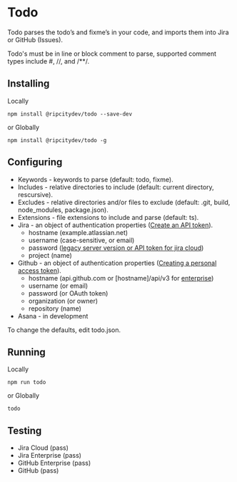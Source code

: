 # Todo
<p>Todo parses the todo’s and fixme’s in your code, and imports them into Jira or GitHub (Issues).</p><p>Todo's must be in line or block comment to parse, supported comment types include #, //, and /**/.</p>

## Installing

Locally
```
npm install @ripcitydev/todo --save-dev
```
or Globally
```
npm install @ripcitydev/todo -g
```

## Configuring

* Keywords - keywords to parse (default: todo, fixme).
* Includes - relative directories to include (default: current directory, rescursive).
* Excludes - relative directories and/or files to exclude (default: .git, build, node_modules, package.json).
* Extensions - file extensions to include and parse (default: ts).
* Jira - an object of authentication properties ([Create an API token](https://confluence.atlassian.com/cloud/api-tokens-938839638.html)).
  * hostname (example.atlassian.net)
  * username (case-sensitive, or email)
  * password ([legacy server version or API token for jira cloud](https://www.npmjs.com/package/jira-connector))
  * project (name)
* Github - an object of authentication properties ([Creating a personal access token](https://help.github.com/en/github/authenticating-to-github/creating-a-personal-access-token-for-the-command-line)).
  * hostname (api.github.com or [hostname]/api/v3 for [enterprise](https://developer.github.com/enterprise/2.17/v3/#authentication))
  * username (or email)
  * password (or OAuth token)
  * organization (or owner)
  * repository (name)
* Asana - in development

To change the defaults, edit todo.json.

## Running

Locally
```
npm run todo
```
or Globally
```
todo
```

## Testing

* Jira Cloud (pass)
* Jira Enterprise (pass)
* GitHub Enterprise (pass)
* GitHub (pass)